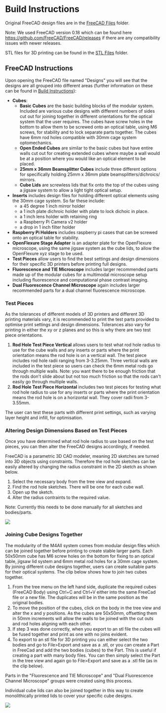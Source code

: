 # Build Instructions

Original FreeCAD design files are in the [FreeCAD Files](https://github.com/NanoBioPhotonics-Strathclyde/M4All/tree/main/3D%20Printer%20Design%20Files/FreeCAD%20Files) folder.

Note: We used FreeCAD version 0.18 which can be found here https://github.com/FreeCAD/FreeCAD/releases if there are any compatibility issues with newer releases.

STL files for 3D printing can be found in the [STL Files](https://github.com/NanoBioPhotonics-Strathclyde/M4All/tree/main/3D%20Printer%20Design%20Files/STL%20Files) folder.

## FreeCAD Instructions

Upon opening the FreeCAD file named "Designs" you will see that the designs are all grouped into different areas (further information on these can be found in [Build Instructions](https://github.com/NanoBioPhotonics-Strathclyde/M4All/tree/main/3D%20Printer%20Design%20Files/Build%20Instructions)):

* **Cubes**:
  * **Basic Cubes** are the basic building blocks of the modular system. Included are various cube designs with different numbers of sides cut out for joining together in different orientations for the optical system that the user requires. The cubes have screw holes in the bottom to allow them to be screwed onto an optical table, using M6 screws, for stability and to lock separate parts together. The cubes have 6mm rod holes compatible with 30mm cage system optomechanics.
  * **Open Ended Cubes** are similar to the basic cubes but have entire walls cut out for creating extended cubes where maybe a wall would be at a position where you would like an optical element to be placed. 
  * **25mm x 36mm Beamsplitter Cubes** include three different options for specifically holding 25mm x 36mm plate beamsplitters/dichroics/ mirrors.
  * **Cube Lids** are screwless lids that fix onto the top of the cubes using a jigsaw system to allow a light tight optical setup.
* **Inserts** includes design files for holding different optical elements using the 30mm cage system. So far these include:
  * a 45 degree 1 inch mirror holder
  * a 1 inch plate dichroic holder with plate to lock dichoic in place.
  * a 1 inch lens holder with retaining ring
  * a Raspberry Pi Camera v2 holder
  * a drop in 1 inch filter holder
* **Raspberry Pi Holders** includes raspberry pi cases that can be screwed onto an optical table for stability.
* **OpenFlexure Stage Adapter** is an adapter plate for the OpenFlexure microscope, using the same jigsaw system as the cube lids, to allow the OpenFlexure xyz stage to be used.
* **Test Pieces** allow users to find the best settings and design dimensions for their specific 3D printers before printing full designs.
* **Fluorescence and TIE Microscope** includes larger recommended parts made up of the modular cubes for a multimodal microscope setup including fluorescence and computational phase contrast imaging.
* **Dual Fluorescence Channel Microscope** again includes larger recommended parts for a dual channel fluorescence microscope.

### Test Pieces

As the tolerances of different models of 3D printers and different 3D printing materials vary, it is recommended to print the test parts provided to optimise print settings and design dimensions. Tolerances also vary for printing in either the xy or z planes and so this is why there are two test piece orientations.

1. **Rod Hole Test Piece Vertical** allows users to test what rod hole radius to use for the cube walls and any inserts or parts where the print orientation means the rod hole is on a vertical wall. The test piece includes rod hole radii ranging from 3-3.25mm. Three vertical walls are included in the test piece so users can check the 6mm metal rods go through multiple walls. Note: you want there to be enough friction that the rods don't slide about but not too much friction so that the rods can't easily go through multiple walls.
2. **Rod Hole Test Piece Horizontal** includes two test pieces for testing what rod hole radius to use for any inserts or parts where the print orientation means the rod hole is on a horizontal wall. They cover radii from 3-3.55mm.

The user can test these parts with different print settings, such as varying layer height and infill, for optimisation.

### Altering Design Dimensions Based on Test Pieces

Once you have determined what rod hole radius to use based on the test pieces, you can then alter the FreeCAD designs accordingly, if needed.

FreeCAD is a parametric 3D CAD modeler, meaning 2D sketches are turned into 3D objects using constraints. Therefore the rod hole sketches can be easily altered by changing the radius constraint in the 2D sketch as shown below.

1. Select the necessary body from the tree view and expand. 
2. Find the rod hole sketches. There will be one for each cube wall.
3. Open up the sketch.
4. Alter the radius contraints to the required value.

Note: Currently this needs to be done manually for all sketches and bodies/parts.

![](https://github.com/gemmacairns/3D-Printed-Microscopes/blob/master/3D%20Printer%20Design%20Files/Instruction%20Clips/EditRodHoleRadius.gif)

### Joining Cube Designs Together

The modularity of the M4All system comes from modular design files which can be joined together before printing to create stable larger parts. Each 50x50mm cube has M6 screw holes on the bottom for fixing to an optical table, jigsaw lid system and 6mm metal rod holes for a 30mm cage system. By joining different cube designs together, users can create suitable parts for their optical systems. The clip below shows how to join two cubes together. 

1. From the tree menu on the left hand side, duplicate the required cubes (FreeCAD Body) using Ctrl+C and Ctrl+V either into the same FreeCad file or a new file. The duplicates will be in the same position as the original bodies.
2. To move the position of the cubes, click on the body in the tree view and alter the x and y positions. As the cubes are 50x50mm, offsetting them in 50mm increments will allow the walls to be joined with the cut outs and rod holes aligning with each other.
3. If step 3 was done correctly, when you export to an stl file the cubes will be fused together and print as one with no joins evident. 
4. To export to an stl file for 3D printing you can either select the two bodies and go to File>Export and save as a .stl, or you can create a Part in FreeCad and add the two bodies (cubes) to the Part. This is useful if creating a part with many body files. You can then simply select the Part in the tree view and again go to File>Export and save as a .stl file (as in the clip below).

Parts in the "Fluorescence and TIE Microscope" and "Dual Fluorescence Channel Microscope" groups were created using this process.

Individual cube lids can also be joined together in this way to create monolithically printed lids to cover your specific cube designs. 

![](https://github.com/gemmacairns/3D-Printed-Microscopes/blob/master/3D%20Printer%20Design%20Files/Instruction%20Clips/HowToJoinCubes.gif)



